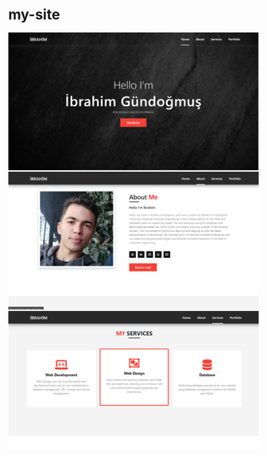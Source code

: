 # my-site

![](https://github.com/ibrahim200406/my-site/blob/master/Ekran%20g%C3%B6r%C3%BCnt%C3%BCs%C3%BC%202023-07-14%20172120.png)
![](https://github.com/ibrahim200406/my-site/blob/master/Ekran%20g%C3%B6r%C3%BCnt%C3%BCs%C3%BC%202023-07-14%20172141.png)
![](https://github.com/ibrahim200406/my-site/blob/master/Ekran%20g%C3%B6r%C3%BCnt%C3%BCs%C3%BC%202023-07-14%20172200.png)
